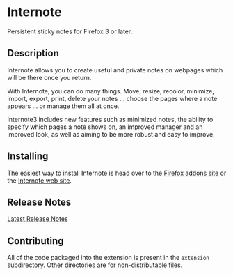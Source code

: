 # Internote #

Persistent sticky notes for Firefox 3 or later. 

## Description ##

Internote allows you to create useful and private notes on webpages which will be there once you return.

With Internote, you can do many things. Move, resize, recolor, minimize, import, export, print, delete your notes ... choose the pages where a note appears ... or manage them all at once.

Internote3 includes new features such as minimized notes, the ability to specify which pages a note shows on, an improved manager and an improved look, as well as aiming to be more robust and easy to improve.

## Installing ##

The easiest way to install Internote is head over to the [Firefox addons site](http://addons.mozilla.org/en-US/firefox/addon/internote/) or the [Internote web site](http://internote.sourceforge.net).

## Release Notes ##

[Latest Release Notes](http://internote.sourceforge.net/releasenotes/3.0.html)

## Contributing ##

All of the code packaged into the extension is present in the `extension` subdirectory. Other directories are for non-distributable files.
